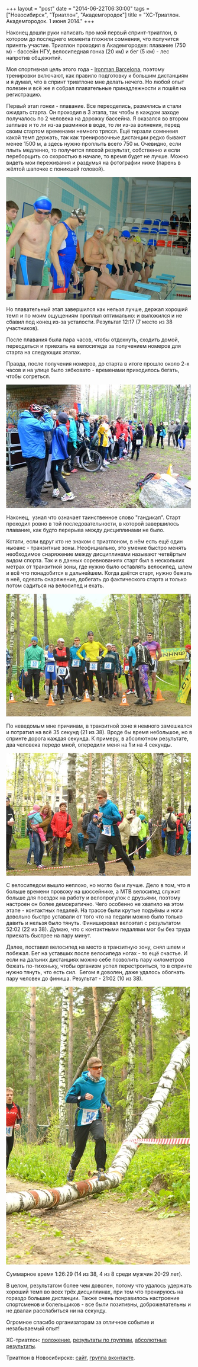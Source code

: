 +++
layout = "post"
date = "2014-06-22T06:30:00"
tags = ["Новосибирск", "Триатлон", "Академгородок"]
title = "ХС-Триатлон. Академгородок. 1 июня 2014."
+++

Наконец дошли руки написать про мой первый спринт-триатлон, в котором до последнего момента гложили сомнения, что получится принять участие. Триатлон проходил в Академгородке: плавание (750 м) - бассейн НГУ, велосипедная гонка (20 км) и бег (5 км) - лес напротив общежитий.

Моя спортивная цель этого года - [Ironman Barcelona](http://www.ironman.com/triathlon/events/emea/ironman/barcelona.aspx), поэтому тренировки включают, как правило подготовку к большим дистанциям и я думал, что в спринт триатлоне мне делать нечего. Но любой опыт полезен и всё же я собрал плавательные принадлежности и пошёл на регистрацию.

Первый этап гонки - плавание. Все переоделись, размялись и стали ожидать старта. Он проходил в 3 этапа, так чтобы в каждом заходе получалось по 2 человека на дорожку бассейна. Я оказался во втором заплыве и то ли из-за разминки в воде, то ли из-за волнения, перед своим стартом временами немного трясся. Ещё терзали сомннеия какой темп держать, так как тренировочные дистанции редко бывают менее 1500 м, а здесь нужно проплыть всего 750 м. Очевидно, если плыть медленно, то получится плохой результат, собственно и если переборщить со скоростью в начале, то время будет не лучше. Можно видеть мои переживания и раздумья на фотографии ниже (парень в жёлтой шапочке с поникшей головой).

![image](/post/2014/06/sprint-triathlon-june-2014-1.jpg)

Но плавательный этап завершился как нельзя лучше, держал хороший темп и по моим ощущениям проплыл оптимально: и выложился и не сбавил под конец из-за усталости. Результат 12:17 (7 место из 38 участников).

После плавания была пара часов, чтобы отдохнуть, сходить домой, переодеться и приехать на велосипеде за получением номеров для старта на следующих этапах.

Правда, после получения номеров, до старта в итоге прошло около 2-х часов и на улице было зябковато - временами приходилось бегать, чтобы согреться.

![image](/post/2014/06/sprint-triathlon-june-2014-2.jpg)

Наконец,  узнал что означает таинственное слово "гандикап". Старт проходил ровно в той последовательности, в которой завершилось плавание, как будто перерыва между дисциплинами не было.

Кстати, если вдруг кто не знаком с триатлоном, в нём есть ещё один ньюанс - транзитные зоны. Неофициально, это умение быстро менять необходимое снаряжение между дисциплинами называют четвёртым видом спорта. Так и в данных соревнованиях старт был в нескольких метрах от транзитной зоны, где нужно было оставлять велосипед, шлем и всё что понадобится в дальнейшем. Когда даётся старт, нужно бежать в неё, одевать снаряжение, добегать до фактического старта и только потом садиться на велосипед и ехать.

![image](/post/2014/06/sprint-triathlon-june-2014-3.jpg)

По неведомым мне причинам, в транзитной зоне я немного замешкался и потратил на всё 35 секунд (21 из 38). Вроде бы время небольшое, но в спринте дорога каждая секунда. К примеру, в абсолютном результате, два человека передо мной, опередили меня на 1 и на 4 секунды. 

![image](/post/2014/06/sprint-triathlon-june-2014-4.jpg)

С велосипедом вышло неплохо, но могло бы и лучше. Дело в том, что я больше времени провожу на шоссейнике, а MTB велосипед служит больше для поездок на работу и велопрогулок с друзьями, поэтому настроен он более демократично. Чего особенно не хватило на этом этапе - контактных педалей. На трассе были крутые подъёмы и ноги довольно быстро уставали от того что на педали можно было только давить и нельзя было тянуть. Финишировал велоэтап с результатом 52:02 (22 из 38). Думаю, что с контактными педалями мог бы без труда приехать быстрее на пару минут.

Далее, поставил велосипед на место в транзитную зону, снял шлем и побежал. Бег на уставших после велосипеда ногах - то ещё счастье. И если на дальних дистанциях можно себе позволить пару километров бежать по-тихоньку, чтобы организм успел перестроиться, то в спринте нужно тянуть, что есть сил.  Бегом я доволен, даже удалось обогнать пару человек до финиша. Результат - 21:02 (10 из 38).

![image](/post/2014/06/sprint-triathlon-june-2014-5.jpg)

Суммарное время 1:26:29 (14 из 38, 4 из 8 среди мужчин 20-29 лет).

В целом, результатом более чем доволен, потому что удалось удержать хороший темп во всех трёх дисциплинах, при том что тренируюсь на гораздо большие дистанции. Также очень понравилось настроение спортсменов и болельщиков - все были позитивны, доброжелательны и не двалаи расслабиться ни на секунду.

Огромное спасибо организаторам за отличное событие и незабываемый опыт!

ХС-триатлон: [положение](http://sportsoyuznsk.ru/Polojenia/triatlon/Polozhenie_XC_triathlon_nsk_1_06_2014.pdf), [результаты по группам](http://sportsoyuznsk.ru/Result/Letosezon2014/20140601_XC_Triathlon_res.pdf), [абсолютные результаты](http://sportsoyuznsk.ru/Result/Letosezon2014/20140601_XC_Triathlon_abs.pdf).

Триатлон в Новосибирске: [сайт](http://nsktriathlon.ru/), [группа вконтакте](http://vk.com/club49868073).